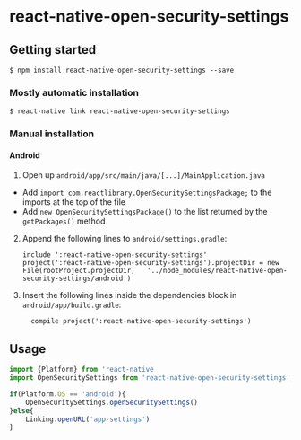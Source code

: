 # react-native-open-security-settings

## Getting started

`$ npm install react-native-open-security-settings --save`

### Mostly automatic installation

`$ react-native link react-native-open-security-settings`

### Manual installation



#### Android

1. Open up `android/app/src/main/java/[...]/MainApplication.java`
  - Add `import com.reactlibrary.OpenSecuritySettingsPackage;` to the imports at the top of the file
  - Add `new OpenSecuritySettingsPackage()` to the list returned by the `getPackages()` method
2. Append the following lines to `android/settings.gradle`:
  	```
  	include ':react-native-open-security-settings'
  	project(':react-native-open-security-settings').projectDir = new File(rootProject.projectDir, 	'../node_modules/react-native-open-security-settings/android')
  	```
3. Insert the following lines inside the dependencies block in `android/app/build.gradle`:
  	```
      compile project(':react-native-open-security-settings')
  	```


## Usage
```javascript
import {Platform} from 'react-native
import OpenSecuritySettings from 'react-native-open-security-settings';

if(Platform.OS == 'android'){
	OpenSecuritySettings.openSecuritySettings()
}else{
	Linking.openURL('app-settings')
}
```
